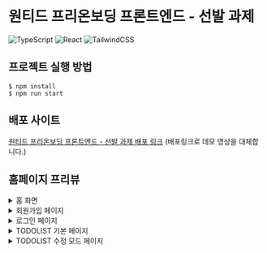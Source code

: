 # 원티드 프리온보딩 프론트엔드 - 선발 과제

![TypeScript](https://img.shields.io/badge/typescript-%23007ACC.svg?style=for-the-badge&logo=typescript&logoColor=white) ![React](https://img.shields.io/badge/react-%2320232a.svg?style=for-the-badge&logo=react&logoColor=%2361DAFB) ![TailwindCSS](https://img.shields.io/badge/tailwindcss-%2338B2AC.svg?style=for-the-badge&logo=tailwind-css&logoColor=white)

## 프로젝트 실행 방법

```
$ npm install
$ npm run start
```

## 배포 사이트

[원티드 프리온보딩 프론트엔드 - 선발 과제 배포 링크](https://wanted-pre-onboarding-frontend-brjafknk5-j2h30728.vercel.app/)
(배포링크로 데모 영상을 대체합니다.)

## 홈페이지 프리뷰

<details>
<summary>홈 화면</summary>
<div markdown="1">
<img src="https://i.ibb.co/NyPFvNy/2023-04-09-9-33-59.png" alt="홈화면">
</div>
</details>

<details>
<summary>회원가입 페이지</summary>
<div markdown="1">
<img src="https://i.ibb.co/QKLZ6QK/2023-04-09-9-35-07.png" alt="2023-04-09-9-35-07">
<img src="https://i.ibb.co/y4vR61w/2023-04-09-9-34-33.png" alt="2023-04-09-9-34-33" >
</div>
</details>

<details>
<summary>로그인 페이지</summary>
<div markdown="1">
<img src="https://i.ibb.co/BnmYBs7/2023-04-09-9-35-16.png" alt="2023-04-09-9-35-16">
<img src="https://i.ibb.co/RH5tzFn/2023-04-09-9-34-49.png" alt="2023-04-09-9-34-49" >
</div>
</details>

<details>
<summary>TODOLIST 기본 페이지</summary>
<div markdown="1">
<img src="https://i.ibb.co/yk5fBQs/2023-04-09-9-36-31.png" alt="2023-04-09-9-36-31" >
<img src="https://i.ibb.co/ScCbmVn/2023-04-09-9-53-55.png" alt="2023-04-09-9-53-55" >
</div>
</details>

<details>
<summary>TODOLIST 수정 모드 페이지</summary>
<div markdown="1">
<img src="https://i.ibb.co/qW7m5Kz/2023-04-09-9-37-14.png" alt="2023-04-09-9-37-14" >
<img src="https://i.ibb.co/2sz82BT/2023-04-09-9-37-32.png" alt="2023-04-09-9-37-32" >
</div>
</details>
